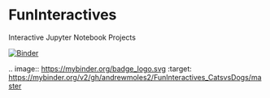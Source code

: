 # FunInteractives
Interactive Jupyter Notebook Projects

[![Binder](https://mybinder.org/badge_logo.svg)](https://mybinder.org/v2/gh/andrewmoles2/FunInteractives_CatsvsDogs/master)

.. image:: https://mybinder.org/badge_logo.svg
 :target: https://mybinder.org/v2/gh/andrewmoles2/FunInteractives_CatsvsDogs/master
